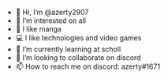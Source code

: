 - 👋 Hi, I’m @azerty2907
- 👀 I’m interested on all
- 🎏 I like manga
- 💻 I like technologies and video games
- 🌱 I’m currently learning at scholl
- 💞️ I’m looking to collaborate on discord
- 📫 How to reach me on discord: azerty#1671

<!---
azerty2907/azerty2907 is a ✨ special ✨ repository because its `README.md` (this file) appears on your GitHub profile.
You can click the Preview link to take a look at your changes.
--->
